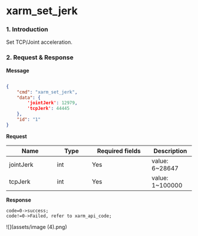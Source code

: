 # xarm\_set\_jerk

### 1. Introduction

Set TCP/Joint acceleration.

### 2. Request & Response


**Message**

````json

{
    "cmd": "xarm_set_jerk",
    "data": {
        'jointJerk': 12979,
        'tcpJerk': 44445
    },
    "id": "1"
}

````


**Request**

<table data-full-width="true"><thead><tr><th width="114">Name</th><th width="79">Type</th><th width="146">Required fields</th><th>Description</th></tr></thead><tbody><tr><td>jointJerk</td><td>int</td><td>Yes</td><td>value: 6~28647</td></tr><tr><td>tcpJerk</td><td>int</td><td>Yes</td><td>value: 1~100000</td></tr></tbody></table>


**Response**

```
code=0->success;
code!=0->Failed, refer to xarm_api_code;
```


![](assets/image (4).png)
